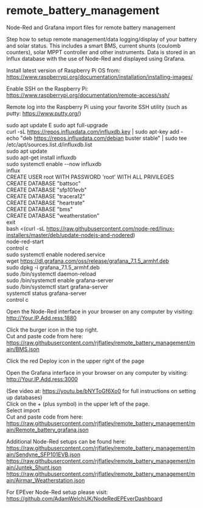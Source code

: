 # remote_battery_management
Node-Red and Grafana import files for remote battery management

Step how to setup remote management/data logging/display of your battery and solar status.  This includes a smart BMS, current shunts (coulomb counters), solar MPPT controller and other instruments.  Data is stored in an Influx database with the use of Node-Red and displayed using Grafana.

Install latest version of Raspberry Pi OS from: 
https://www.raspberrypi.org/documentation/installation/installing-images/

Enable SSH on the Raspberry Pi:
https://www.raspberrypi.org/documentation/remote-access/ssh/

Remote log into the Raspberry Pi using your favorite SSH utility (such as putty: https://www.putty.org/)

sudo apt update  E 
sudo apt full-upgrade  
curl -sL https://repos.influxdata.com/influxdb.key | sudo apt-key add -  
echo "deb https://repos.influxdata.com/debian buster stable" | sudo tee /etc/apt/sources.list.d/influxdb.list  
sudo apt update  
sudo apt-get install influxdb  
sudo systemctl enable --now influxdb  
influx  
     CREATE USER root WITH PASSWORD 'root' WITH ALL PRIVILEGES  
     CREATE DATABASE "battsoc"  
     CREATE DATABASE "sfp101evb"  
     CREATE DATABASE "tracera12"  
     CREATE DATABASE "heartrate"  
     CREATE DATABASE "bms"  
     CREATE DATABASE "weatherstation"  
     exit  
bash <(curl -sL https://raw.githubusercontent.com/node-red/linux-installers/master/deb/update-nodejs-and-nodered)  
node-red-start  
     control c  
sudo systemctl enable nodered.service  
wget https://dl.grafana.com/oss/release/grafana_7.1.5_armhf.deb  
sudo dpkg -i grafana_7.1.5_armhf.deb  
sudo /bin/systemctl daemon-reload  
sudo /bin/systemctl enable grafana-server  
sudo /bin/systemctl start grafana-server  
systemctl status grafana-server  
    control c  

Open the Node-Red interface in your browser on any computer by visiting:  
http://Your.IP.Add.ress:1880  

Click the burger icon in the top right.  
Cut and paste code from here:   
https://raw.githubusercontent.com/rjflatley/remote_battery_management/main/BMS.json  

Click the red Deploy icon in the upper right of the page  

Open the Grafana interface in your browser on any computer by visiting:  
http://Your.IP.Add.ress:3000  

(See video at: https://youtu.be/bNYToGf6Xo0 for full instructions on setting up databases)  
Click on the + (plus symbol) in the upper left of the page.  
Select import  
Cut and paste code from here:   
https://raw.githubusercontent.com/rjflatley/remote_battery_management/main/Remote_battery_grafana.json  

Additional Node-Red setups can be found here:  
https://raw.githubusercontent.com/rjflatley/remote_battery_management/main/Sendyne_SFP101EVB.json  
https://raw.githubusercontent.com/rjflatley/remote_battery_management/main/Juntek_Shunt.json  
https://raw.githubusercontent.com/rjflatley/remote_battery_management/main/Airmar_Weatherstation.json  


For EPEver Node-Red setup please visit:  
https://github.com/AdamWelchUK/NodeRedEPEverDashboard  
